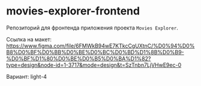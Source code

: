 # movies-explorer-frontend

Репозиторий для фронтенда приложения проекта `Movies Explorer`.

Ссылка на макет:
https://www.figma.com/file/6FMWkB94wE7KTkcCgUXtnC/%D0%94%D0%B8%D0%BF%D0%BB%D0%BE%D0%BC%D0%BD%D1%8B%D0%B9-%D0%BF%D1%80%D0%BE%D0%B5%D0%BA%D1%82?type=design&node-id=1-3717&mode=design&t=SzTnbn7LjVHwE9ec-0


Вариант:  light-4